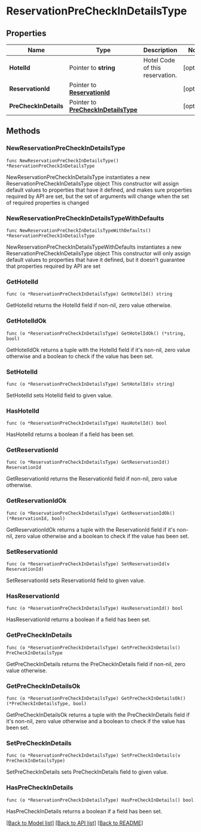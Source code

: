 # ReservationPreCheckInDetailsType

## Properties

Name | Type | Description | Notes
------------ | ------------- | ------------- | -------------
**HotelId** | Pointer to **string** | Hotel Code of this reservation. | [optional] 
**ReservationId** | Pointer to [**ReservationId**](ReservationId.md) |  | [optional] 
**PreCheckInDetails** | Pointer to [**PreCheckInDetailsType**](PreCheckInDetailsType.md) |  | [optional] 

## Methods

### NewReservationPreCheckInDetailsType

`func NewReservationPreCheckInDetailsType() *ReservationPreCheckInDetailsType`

NewReservationPreCheckInDetailsType instantiates a new ReservationPreCheckInDetailsType object
This constructor will assign default values to properties that have it defined,
and makes sure properties required by API are set, but the set of arguments
will change when the set of required properties is changed

### NewReservationPreCheckInDetailsTypeWithDefaults

`func NewReservationPreCheckInDetailsTypeWithDefaults() *ReservationPreCheckInDetailsType`

NewReservationPreCheckInDetailsTypeWithDefaults instantiates a new ReservationPreCheckInDetailsType object
This constructor will only assign default values to properties that have it defined,
but it doesn't guarantee that properties required by API are set

### GetHotelId

`func (o *ReservationPreCheckInDetailsType) GetHotelId() string`

GetHotelId returns the HotelId field if non-nil, zero value otherwise.

### GetHotelIdOk

`func (o *ReservationPreCheckInDetailsType) GetHotelIdOk() (*string, bool)`

GetHotelIdOk returns a tuple with the HotelId field if it's non-nil, zero value otherwise
and a boolean to check if the value has been set.

### SetHotelId

`func (o *ReservationPreCheckInDetailsType) SetHotelId(v string)`

SetHotelId sets HotelId field to given value.

### HasHotelId

`func (o *ReservationPreCheckInDetailsType) HasHotelId() bool`

HasHotelId returns a boolean if a field has been set.

### GetReservationId

`func (o *ReservationPreCheckInDetailsType) GetReservationId() ReservationId`

GetReservationId returns the ReservationId field if non-nil, zero value otherwise.

### GetReservationIdOk

`func (o *ReservationPreCheckInDetailsType) GetReservationIdOk() (*ReservationId, bool)`

GetReservationIdOk returns a tuple with the ReservationId field if it's non-nil, zero value otherwise
and a boolean to check if the value has been set.

### SetReservationId

`func (o *ReservationPreCheckInDetailsType) SetReservationId(v ReservationId)`

SetReservationId sets ReservationId field to given value.

### HasReservationId

`func (o *ReservationPreCheckInDetailsType) HasReservationId() bool`

HasReservationId returns a boolean if a field has been set.

### GetPreCheckInDetails

`func (o *ReservationPreCheckInDetailsType) GetPreCheckInDetails() PreCheckInDetailsType`

GetPreCheckInDetails returns the PreCheckInDetails field if non-nil, zero value otherwise.

### GetPreCheckInDetailsOk

`func (o *ReservationPreCheckInDetailsType) GetPreCheckInDetailsOk() (*PreCheckInDetailsType, bool)`

GetPreCheckInDetailsOk returns a tuple with the PreCheckInDetails field if it's non-nil, zero value otherwise
and a boolean to check if the value has been set.

### SetPreCheckInDetails

`func (o *ReservationPreCheckInDetailsType) SetPreCheckInDetails(v PreCheckInDetailsType)`

SetPreCheckInDetails sets PreCheckInDetails field to given value.

### HasPreCheckInDetails

`func (o *ReservationPreCheckInDetailsType) HasPreCheckInDetails() bool`

HasPreCheckInDetails returns a boolean if a field has been set.


[[Back to Model list]](../README.md#documentation-for-models) [[Back to API list]](../README.md#documentation-for-api-endpoints) [[Back to README]](../README.md)


